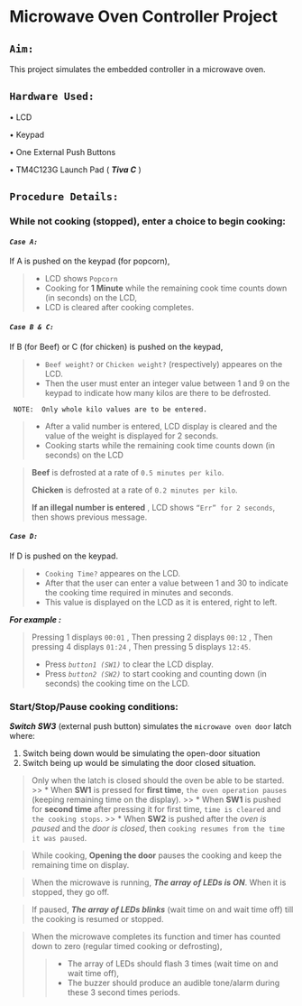 # Microwave Oven Controller Project

## `Aim:`
This project simulates the embedded controller in a microwave oven.

## `Hardware Used:`
• LCD

• Keypad

• One External Push Buttons

• TM4C123G Launch Pad ( ***Tiva C*** )

## `Procedure Details:`

### While not cooking (stopped), enter a choice to begin cooking:

#### ***`Case A:`***  
If A is pushed on the keypad (for popcorn), 
> * LCD shows `Popcorn`
> * Cooking for **1 Minute** while the remaining cook time counts down (in seconds) on the LCD, 
> * LCD is cleared after cooking completes.

#### ***`Case B & C:`***  
If B (for Beef) or C (for chicken) is pushed on the keypad, 
> * `Beef weight?` or `Chicken weight?` (respectively) appeares on the LCD. 
> * Then the user must enter an integer value between 1 and 9 on the keypad to indicate how many kilos are there to be defrosted.

     NOTE:  Only whole kilo values are to be entered. 
> * After a valid number is entered, LCD display is cleared and the value of the weight is displayed for 2 seconds.
> * Cooking starts while the remaining cook time counts down (in seconds) on the LCD 

   > **Beef** is defrosted at a rate of `0.5 minutes per kilo`.
   >
   > **Chicken** is defrosted at a rate of `0.2 minutes per kilo`.
   >
   > **If an illegal number is entered** , LCD shows `“Err” for 2 seconds`, then shows previous message.
   
#### ***`Case D:`*** 
If D is pushed on the keypad.
> * `Cooking Time?` appeares on the LCD. 
>* After that the user can enter a value between 1 and 30 to indicate the cooking time required in minutes and seconds. 
>* This value is displayed on the LCD as it is entered, right to left. 

***For example :*** 
>Pressing 1 displays `00:01` , Then pressing 2 displays `00:12` , Then pressing 4 displays `01:24` , Then pressing 5 displays `12:45`. 
> * Press _`button1 (SW1)`_ to clear the LCD display.
> * Press _`button2 (SW2)`_ to start cooking and counting down (in seconds) the cooking time on the LCD.

### Start/Stop/Pause cooking conditions:

***Switch SW3*** (external push button) simulates the `microwave oven door` latch where:
1. Switch being down would be simulating the open-door situation 
2. Switch being up would be simulating the door closed situation. 

> Only when the latch is closed should the oven be able to be started.
       >> * When **SW1** is pressed for **first time**, `the oven operation pauses` (keeping remaining time on the display).
       >> * When **SW1** is pushed for **second time** after pressing it for first time,  `time is cleared` and `the cooking stops`.
       >> * When **SW2** is pushed after the _oven is paused_ and the _door is closed_, then `cooking resumes from the time it was paused`.

> While cooking, **Opening the door** pauses the cooking and keep the remaining time on display.

> When the microwave is running, ***The array of LEDs is ON***. When it is stopped, they go off.

>If paused, ***The array of LEDs blinks*** (wait time on and wait time off) till the cooking is resumed or stopped.

> When the microwave completes its function and timer has counted down to zero (regular timed cooking or defrosting), 
>> * The array of LEDs should flash 3 times (wait time on and wait time off), 
>> * The buzzer should produce an audible tone/alarm during these 3 second times periods.
